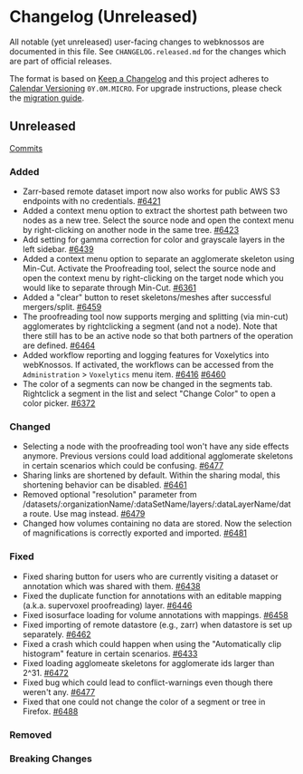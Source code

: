 # Changelog (Unreleased)

All notable (yet unreleased) user-facing changes to webknossos are documented in this file.
See `CHANGELOG.released.md` for the changes which are part of official releases.

The format is based on [Keep a Changelog](http://keepachangelog.com/en/1.0.0/)
and this project adheres to [Calendar Versioning](http://calver.org/) `0Y.0M.MICRO`.
For upgrade instructions, please check the [migration guide](MIGRATIONS.released.md).

## Unreleased
[Commits](https://github.com/scalableminds/webknossos/compare/22.09.0...HEAD)

### Added
- Zarr-based remote dataset import now also works for public AWS S3 endpoints with no credentials. [#6421](https://github.com/scalableminds/webknossos/pull/6421)
- Added a context menu option to extract the shortest path between two nodes as a new tree. Select the source node and open the context menu by right-clicking on another node in the same tree. [#6423](https://github.com/scalableminds/webknossos/pull/6423)
- Add setting for gamma correction for color and grayscale layers in the left sidebar. [#6439](https://github.com/scalableminds/webknossos/pull/6439)
- Added a context menu option to separate an agglomerate skeleton using Min-Cut. Activate the Proofreading tool, select the source node and open the context menu by right-clicking on the target node which you would like to separate through Min-Cut. [#6361](https://github.com/scalableminds/webknossos/pull/6361)
- Added a "clear" button to reset skeletons/meshes after successful mergers/split. [#6459](https://github.com/scalableminds/webknossos/pull/6459)
- The proofreading tool now supports merging and splitting (via min-cut) agglomerates by rightclicking a segment (and not a node). Note that there still has to be an active node so that both partners of the operation are defined. [#6464](https://github.com/scalableminds/webknossos/pull/6464)
- Added workflow reporting and logging features for Voxelytics into webKnossos. If activated, the workflows can be accessed from the `Administration` > `Voxelytics` menu item. [#6416](https://github.com/scalableminds/webknossos/pull/6416) [#6460](https://github.com/scalableminds/webknossos/pull/6460)
- The color of a segments can now be changed in the segments tab. Rightclick a segment in the list and select "Change Color" to open a color picker. [#6372](https://github.com/scalableminds/webknossos/pull/6372)

### Changed
- Selecting a node with the proofreading tool won't have any side effects anymore. Previous versions could load additional agglomerate skeletons in certain scenarios which could be confusing. [#6477](https://github.com/scalableminds/webknossos/pull/6477)
- Sharing links are shortened by default. Within the sharing modal, this shortening behavior can be disabled. [#6461](https://github.com/scalableminds/webknossos/pull/6461)
- Removed optional "resolution" parameter from /datasets/:organizationName/:dataSetName/layers/:dataLayerName/data route. Use mag instead. [#6479](https://github.com/scalableminds/webknossos/pull/6479)
- Changed how volumes containing no data are stored. Now the selection of magnifications is correctly exported and imported. [#6481](https://github.com/scalableminds/webknossos/pull/6481)

### Fixed
- Fixed sharing button for users who are currently visiting a dataset or annotation which was shared with them. [#6438](https://github.com/scalableminds/webknossos/pull/6438)
- Fixed the duplicate function for annotations with an editable mapping (a.k.a. supervoxel proofreading) layer. [#6446](https://github.com/scalableminds/webknossos/pull/6446)
- Fixed isosurface loading for volume annotations with mappings. [#6458](https://github.com/scalableminds/webknossos/pull/6458)
- Fixed importing of remote datastore (e.g., zarr) when datastore is set up separately. [#6462](https://github.com/scalableminds/webknossos/pull/6462)
- Fixed a crash which could happen when using the "Automatically clip histogram" feature in certain scenarios. [#6433](https://github.com/scalableminds/webknossos/pull/6433)
- Fixed loading agglomeate skeletons for agglomerate ids larger than 2^31. [#6472](https://github.com/scalableminds/webknossos/pull/6472)
- Fixed bug which could lead to conflict-warnings even though there weren't any. [#6477](https://github.com/scalableminds/webknossos/pull/6477)
- Fixed that one could not change the color of a segment or tree in Firefox. [#6488](https://github.com/scalableminds/webknossos/pull/6488)

### Removed

### Breaking Changes
